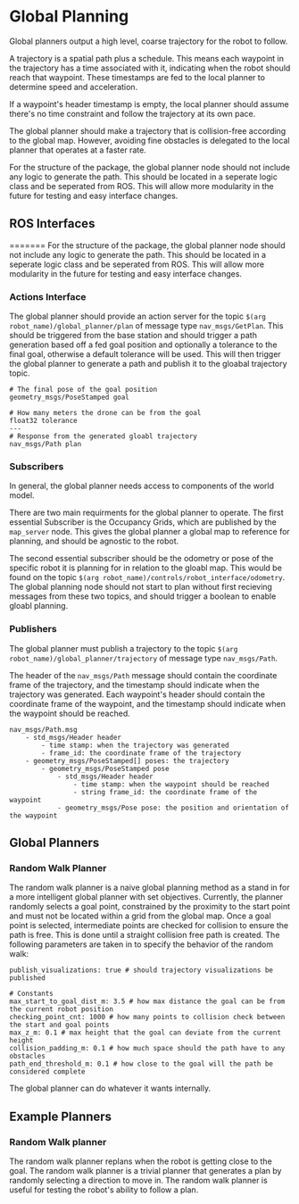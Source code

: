 # Global Planning

Global planners output a high level, coarse trajectory for the robot to follow. 

A trajectory is a spatial path plus a schedule. 
This means each waypoint in the trajectory has a time associated with it, indicating when the robot should reach that waypoint.
These timestamps are fed to the local planner to determine speed and acceleration.

If a waypoint's header timestamp is empty, the local planner should assume there's no time constraint and follow the trajectory at its own pace.

The global planner should make a trajectory that is collision-free according to the global map.
However, avoiding fine obstacles is delegated to the local planner that operates at a faster rate.

For the structure of the package, the global planner node should not include any logic to generate the path. This should be located in a seperate logic class and be seperated from ROS. This will allow more modularity in the future for testing and easy interface changes.

## ROS Interfaces
=======
For the structure of the package, the global planner node should not include any logic to generate the path. This should be located in a seperate logic class and be seperated from ROS. This will allow more modularity in the future for testing and easy interface changes.

### Actions Interface
The global planner should provide an action server for the topic `$(arg robot_name)/global_planner/plan` of message type `nav_msgs/GetPlan`. This should be triggered from the base station and should trigger a path generation based off a fed goal position and optionally a tolerance to the final goal, otherwise a default tolerance will be used. This will then trigger the global planner to generate a path and publish it to the gloabal trajectory topic. 

```
# The final pose of the goal position
geometry_msgs/PoseStamped goal

# How many meters the drone can be from the goal
float32 tolerance
---
# Response from the generated gloabl trajectory
nav_msgs/Path plan 
```

### Subscribers
In general, the global planner needs access to components of the world model.

There are two main requirments for the global planner to operate. The first essential Subscriber is the Occupancy Grids, which are published by the `map_server` node. This gives the global planner a global map to reference for planning, and should be agnostic to the robot. 

The second essential subscriber should be the odometry or pose of the specific robot it is planning for in relation to the gloabl map. This would be found on the topic `$(arg robot_name)/controls/robot_interface/odometry`. The global planning node should not start to plan without first recieving messages from these two topics, and should trigger a boolean to enable gloabl planning.

### Publishers

The global planner must publish a trajectory to the topic `$(arg robot_name)/global_planner/trajectory` of message type `nav_msgs/Path`.

The header of the `nav_msgs/Path` message should contain the coordinate frame of the trajectory, and the timestamp should indicate when the trajectory was generated.
Each waypoint's header should contain the coordinate frame of the waypoint, and the timestamp should indicate when the waypoint should be reached.

```
nav_msgs/Path.msg
    - std_msgs/Header header
        - time stamp: when the trajectory was generated
        - frame_id: the coordinate frame of the trajectory
    - geometry_msgs/PoseStamped[] poses: the trajectory
        - geometry_msgs/PoseStamped pose
            - std_msgs/Header header
                - time stamp: when the waypoint should be reached
                - string frame_id: the coordinate frame of the waypoint
            - geometry_msgs/Pose pose: the position and orientation of the waypoint
```

## Global Planners
### Random Walk Planner

The random walk planner is a naive global planning method as a stand in for a more intelligent global planner with set objectives. Currently, the planner randomly selects a goal point, constrained by the proximity to the start point and must not be located within a grid from the global map. Once a goal point is selected, intermediate points are checked for collision to ensure the path is free. This is done until a straight collision free path is created. The following parameters are taken in to specify the behavior of the random walk:

```
publish_visualizations: true # should trajectory visualizations be published

# Constants
max_start_to_goal_dist_m: 3.5 # how max distance the goal can be from the current robot position
checking_point_cnt: 1000 # how many points to collision check between the start and goal points
max_z_m: 0.1 # max height that the goal can deviate from the current height
collision_padding_m: 0.1 # how much space should the path have to any obstacles
path_end_threshold_m: 0.1 # how close to the goal will the path be considered complete
```

The global planner can do whatever it wants internally.


## Example Planners

### Random Walk planner

The random walk planner replans when the robot is getting close to the goal. The random walk planner is a trivial planner that generates a plan by randomly selecting a direction to move in. The random walk planner is useful for testing the robot's ability to follow a plan.

